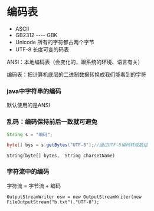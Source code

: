 # 编码表

- ASCII
- GB2312 ---- GBK
- Unicode 所有的字符都占两个字节
- UTF-8 长度可变的码表

ANSI：本地编码表（会变化的，跟系统的环境、语言有关）

编码表：把计算机底层的二进制数据转换成我们能看到的字符

### java中字符串的编码

默认使用的是ANSI

### 乱码：编码保持前后一致就可避免

```java
String s = "编码";

byte[] bys = s.getBytes("UTF-8");//通过UTF-8编码转成数组
```

`String(byte[] bytes,  String charsetName)` 



### 字符流中的编码

字符流 = 字节流 + 编码

`OutputStreamWriter osw = new OutputStreamWriter(new FileOutputStream("b.txt"),"UTF-8");`